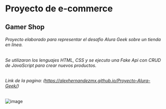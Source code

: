 # Proyecto de e-commerce 
## Gamer Shop
###### Proyecto elaborado para representar el desafio Alura Geek sobre un tienda en linea.
###### Se utilizaron los lenguajes HTML, CSS y se ejecuto una Fake Api con CRUD de JavaScript para crear nuevos productos.
###### Link de la pagina: (https://alexhernandezmx.github.io/Proyecto-Alura-Geek/)

![image](https://user-images.githubusercontent.com/114042123/218607578-f09ae0f5-16e4-4c38-8975-1438e92769f3.png)


